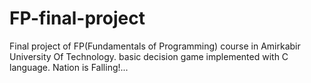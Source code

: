 # FP-final-project
Final project of FP(Fundamentals of Programming) course in Amirkabir University Of Technology.
basic decision game implemented with C language.
Nation is Falling!...
